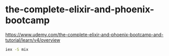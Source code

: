 # the-complete-elixir-and-phoenix-bootcamp
https://www.udemy.com/the-complete-elixir-and-phoenix-bootcamp-and-tutorial/learn/v4/overview

```bash
iex -S mix
```